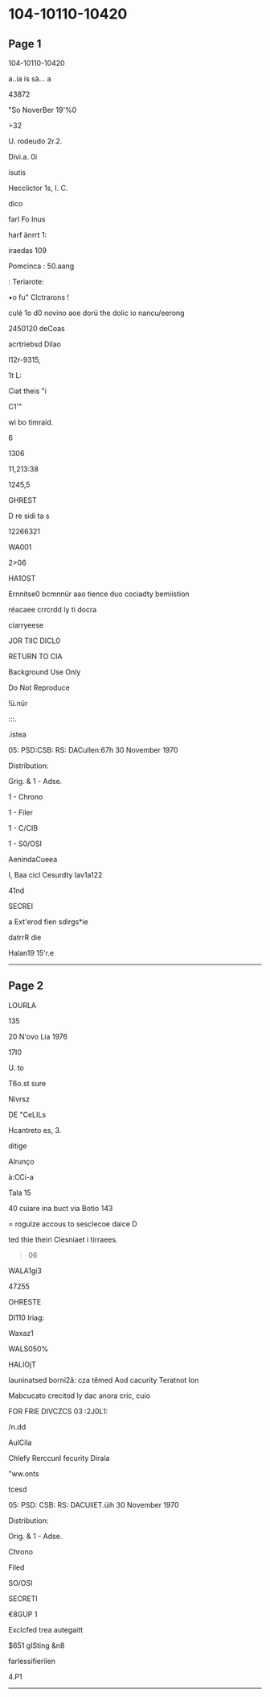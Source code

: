 # 104-10110-10420

## Page 1

104-10110-10420

a..ia is sà... a

43872

"So NoverBer 19'%0

÷32

U. rodeudo 2r.2.

Divi.a. 0i

isutis

Hecclictor 1s, I. C.

dico

farl Fo Inus

harf änrrt 1:

iraedas 109

Pomcinca : 50.aang

: Teriarote:

•o fu" Clctrarons !

culé 1o d0 novino aoe dorü the dolic io nancu/eerong

2450120 deCoas

acrtriebsd Dilao

I12r-9315,

1t L:

Ciat theis "i

C1'"

wi bo timraid.

6

1306

11,213:38

1245,5

GHREST

D re sidi ta s

12266321

WA001

2>06

HA1OST

Ernnitse0 bcmnnür aao tience duo cociadty bemiistion

réacaee crrcrdd ly ti docra

ciarryeese

JOR TIIC DICL0

RETURN TO CIA

Background Use Only

Do Not Reproduce

!ü.nür

:::.

.istea

05: PSD:CSB: RS: DACullen:67h 30 November 1970

Distribution:

Grig. & 1 - Adse.

1 - Chrono

1 - Filer

1 - C/CIB

1 - S0/OSI

AenindaCueea

I, Baa cicl Cesurdty Iav1a122

41nd

SECREI

a Ext'erod fien sdirgs*ie

datrrR die

Halan19 15'r.e

---

## Page 2

LOURLA

135

20 N'ovo Lia 1976

17I0

U. to

T6o.st sure

Nivrsz

DE "CeLILs

Hcantreto es, 3.

ditige

Alrunço

à:CCi-a

Tala 15

40 cuiare ina buct via Botio 143

= rogulze accous to sesclecoe daice D

ted thie theiri Clesniaet i tirraees.

>06

WALA1gi3

47255

OHRESTE

DI110 Iriag:

Waxaz1

WALS050%

HALIOjT

Iauninatsed borni2ã: cza têmed Aod cacurity Teratnot lon

Mabcucato crecitod ly dac anora cric, cuio

FOR FRIE DIVCZCS 03 :2J0L1:

/n.dd

AulCila

Chlefy Rerccunl fecurity Dirala

"ww.onts

tcesd

05: PSD: CSB: RS: DACUllET.üih 30 November 1970

Distribution:

Orig. & 1 - Adse.

Chrono

Filed

SO/OSI

SECRETI

€8GUP 1

Exclcfed trea autegaitt

$651 gISting &n8

farlessifierilen

4.P1

---

